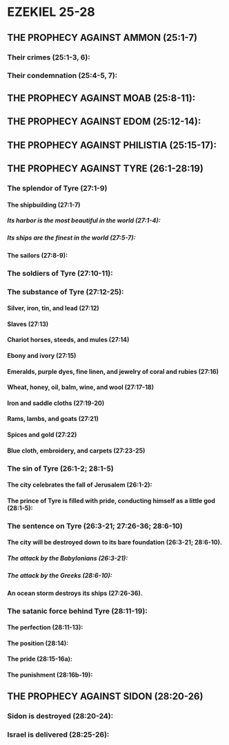 ---
---
# EZEKIEL 25-28 
## THE PROPHECY AGAINST AMMON (25:1-7) 
###  Their crimes (25:1-3, 6): 
###  Their condemnation (25:4-5, 7): 
## THE PROPHECY AGAINST MOAB (25:8-11): 
## THE PROPHECY AGAINST EDOM (25:12-14): 
## THE PROPHECY AGAINST PHILISTIA (25:15-17): 
## THE PROPHECY AGAINST TYRE (26:1-28:19) 
###  The splendor of Tyre (27:1-9) 
####  The shipbuilding (27:1-7) 
#####  Its harbor is the most beautiful in the world (27:1-4): 
#####  Its ships are the finest in the world (27:5-7): 
####  The sailors (27:8-9): 
###  The soldiers of Tyre (27:10-11): 
###  The substance of Tyre (27:12-25): 
####  Silver, iron, tin, and lead (27:12) 
####  Slaves (27:13) 
####  Chariot horses, steeds, and mules (27:14) 
####  Ebony and ivory (27:15) 
####  Emeralds, purple dyes, fine linen, and jewelry of coral and rubies (27:16) 
####  Wheat, honey, oil, balm, wine, and wool (27:17-18) 
####  Iron and saddle cloths (27:19-20) 
####  Rams, lambs, and goats (27:21) 
####  Spices and gold (27:22) 
####  Blue cloth, embroidery, and carpets (27:23-25) 
###  The sin of Tyre (26:1-2; 28:1-5) 
####  The city celebrates the fall of Jerusalem (26:1-2): 
####  The prince of Tyre is filled with pride, conducting himself as a little god (28:1-5): 
###  The sentence on Tyre (26:3-21; 27:26-36; 28:6-10) 
####  The city will be destroyed down to its bare foundation (26:3-21; 28:6-10). 
#####  The attack by the Babylonians (26:3-21): 
#####  The attack by the Greeks (28:6-10): 
####  An ocean storm destroys its ships (27:26-36). 
###  The satanic force behind Tyre (28:11-19): 
####  The perfection (28:11-13): 
####  The position (28:14): 
####  The pride (28:15-16a): 
####  The punishment (28:16b-19): 
## THE PROPHECY AGAINST SIDON (28:20-26) 
###  Sidon is destroyed (28:20-24): 
###  Israel is delivered (28:25-26): 
